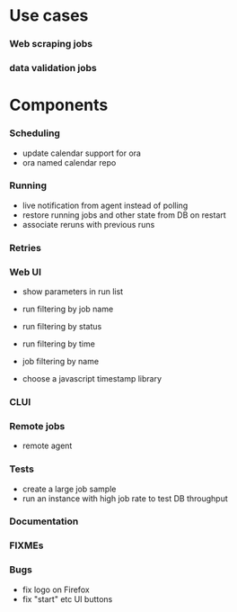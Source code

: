 # Use cases

### Web scraping jobs

### data validation jobs




# Components

### Scheduling

- update calendar support for ora
- ora named calendar repo


### Running

- live notification from agent instead of polling
- restore running jobs and other state from DB on restart
- associate reruns with previous runs


### Retries


### Web UI

- show parameters in run list
- run filtering by job name
- run filtering by status
- run filtering by time
- job filtering by name

- choose a javascript timestamp library


### CLUI


### Remote jobs

- remote agent


### Tests

- create a large job sample
- run an instance with high job rate to test DB throughput


### Documentation


### FIXMEs


### Bugs

- fix logo on Firefox
- fix "start" etc UI buttons


